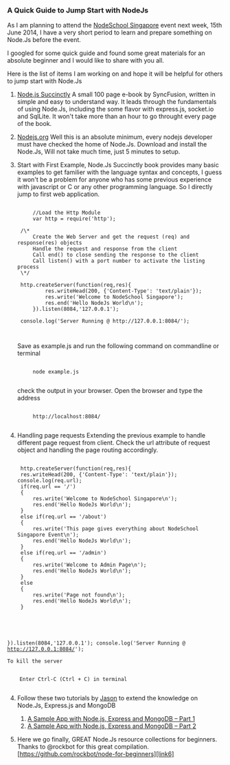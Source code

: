 ### A Quick Guide to Jump Start with NodeJs 

As I am planning to attend the [NodeSchool Singapore][link7] event next week, 15th June 2014, I have a very short period to learn and prepare something on Node.Js before the event.

I googled for some quick guide and found some great materials for an absolute beginner and I would like to share with you all. 

Here is the list of items I am working on and hope it will be helpful for others to jump start with Node.Js

1. [Node.js Succinctly][link1]
	A small 100 page e-book by SyncFusion, written in simple and easy to understand way. It leads through the fundamentals of using Node.Js, including the some flavor with express.js, socket.io and SqlLite. It won't take more than an hour to go throught every page of the book. 

2. [Nodejs.org][link2]
	Well this is an absolute minimum, every nodejs developer must have checked the home of Node.Js. Download and install the Node.Js, Will not take much time, just 5 minutes to setup.

3. Start with First Example, 
	Node.Js Succinctly book provides many basic examples to get familier with the language syntax and concepts, I guess it won't be a problem for anyone who has some previous experience with javascript or C or any other programming language. So I directly jump to first web application.
	
	
	<pre class="Dark"><code >
		//Load the Http Module
		var http = require('http');
	
	/\*
		Create the Web Server and get the request (req) and response(res) objects 
		Handle the request and response from the client 
		Call end() to close sending the response to the client 
		Call listen() with a port number to activate the listing process
	\*/
		
	http.createServer(function(req,res){
			res.writeHead(200, {'Content-Type': 'text/plain'});
			res.write('Welcome to NodeSchool Singapore');
			res.end('Hello NodeJs World\n');
		}).listen(8084,'127.0.0.1');
		
	console.log('Server Running @ http://127.0.0.1:8084/');

	</pre></code>
	
	Save as example.js and run the following command on commandline or terminal 
	
	<pre><code>
		node example.js
	</pre></code>
	
	check the output in your browser. Open the browser and type the address
	<pre><code>
		http://localhost:8084/
	</pre></code>
	
4. Handling page requests
	Extending the previous example to handle different page request from client. Check the url attribute of request object and handling the page routing accordingly.
	<pre><code>
	http.createServer(function(req,res){
	res.writeHead(200, {'Content-Type': 'text/plain'});	console.log(req.url);
	if(req.url == '/')
	{
		res.write('Welcome to NodeSchool Singapore\n');
		res.end('Hello NodeJs World\n');
	}
	else if(req.url == '/about')
	{
		res.write('This page gives everything about NodeSchool Singapore Event\n');
		res.end('Hello NodeJs World\n');
	}
	else if(req.url == '/admin')
	{
		res.write('Welcome to Admin Page\n');
		res.end('Hello NodeJs World\n');
	}
	else
	{
		res.write('Page not found\n');
		res.end('Hello NodeJs World\n');
	}
}).listen(8084,'127.0.0.1');
console.log('Server Running @ http://127.0.0.1:8084/');
	</pre></code>
	
 	To kill the server 
 <pre><code>
 	Enter Ctrl-C (Ctrl + C) in terminal
 </pre></code>
 
4. Follow these two tutorials by [Jason][link5] to extend the knowledge on Node.Js, Express.js and MongoDB
 	1. [A Sample App with Node.js, Express and MongoDB – Part 1][link3]
 	2. [A Sample App with Node.js, Express and MongoDB – Part 2][link4]
 	
 	 	
5. Here we go finally, GREAT Node.Js resource collections for beginners. Thanks to @rockbot for this great compilation. 
	[https://github.com/rockbot/node-for-beginners][link6]

[link1]: http://www.syncfusion.com/resources/techportal/ebooks/nodejs
[link2]: http://nodejs.org/
[link3]: http://blog.ijasoneverett.com/2013/03/a-sample-app-with-node-js-express-and-mongodb-part-1/

[link4]: http://blog.ijasoneverett.com/2013/04/a-sample-app-with-node-js-express-and-mongodb-part-2/
[link5]: http://blog.ijasoneverett.com/author/ijason/
[link6]: https://github.com/rockbot/node-for-beginners
[link7]: http://www.meetup.com/Singapore-JS/events/174971982/

